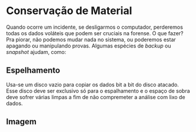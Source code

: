 # Conservação de Material

Quando ocorre um incidente, se desligarmos o computador, perderemos todas os dados voláteis que podem ser cruciais na forense. O que fazer? Pra piorar, não podemos mudar nada no sistema, ou poderemos estar apagando ou manipulando provas. Algumas espécies de *backup* ou *snapshot* ajudam, como:

## Espelhamento
Usa-se um disco vazio para copiar os dados bit a bit do disco atacado. Esse disco deve ser exclusivo só para o espalhamento e o espaço de sobra deve sofrer várias limpas a  fim de não compremeter a análise com lixo de dados.

## Imagem

